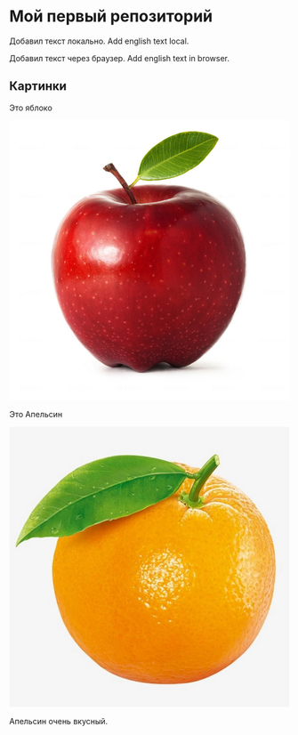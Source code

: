 # Мой первый репозиторий

Добавил текст локально. Add english text local.

Добавил текст через браузер. Add english text in browser.

## Картинки
Это яблоко

![Это яблоко](apple.jpg)

Это Апельсин

![Это яблоко](orange.jpeg)

Апельсин очень вкусный.

